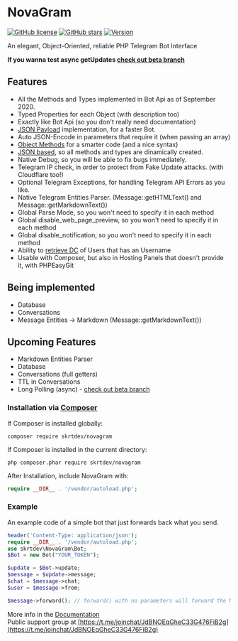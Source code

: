 # NovaGram
[![GitHub license](https://img.shields.io/github/license/skrtdev/NovaGram)](https://github.com/skrtdev/NovaGram/blob/master/LICENSE) [![GitHub stars](https://img.shields.io/github/stars/skrtdev/NovaGram)](https://github.com/skrtdev/NovaGram/stargazers) [![Version](https://img.shields.io/badge/version-1.x-blue)](https://github.com/skrtdev/NovaGram/releases)

An elegant, Object-Oriented, reliable PHP Telegram Bot Interface

**If you wanna test async getUpdates [check out beta branch](https://github.com/skrtdev/NovaGram/tree/beta)**

## Features

- All the Methods and Types implemented in Bot Api as of September 2020.
- Typed Properties for each Object (with description too)
- Exactly like Bot Api (so you don't really need documentation)
- [JSON Payload](https://docs.novagram.ga/construct.html#json-payload) implementation, for a faster Bot.
- Auto JSON-Encode in parameters that require it (when passing an array)
- [Object Methods](https://docs.novagram.ga/objects.html#objects-methods) for a smarter code (and a nice syntax)
- [JSON based](https://github.com/skrtdev/NovaGram/blob/master/src/novagram/json.json), so all methods and types are dinamically created.
- Native Debug, so you will be able to fix bugs immediately.
- Telegram IP check, in order to protect from Fake Update attacks. (with Cloudflare too!)
- Optional Telegram Exceptions, for handling Telegram API Errors as you like.
- Native Telegram Entities Parser. (Message::getHTMLText() and Message::getMarkdownText())
- Global Parse Mode, so you won't need to specify it in each method
- Global disable_web_page_preview, so you won't need to specify it in each method
- Global disable_notification, so you won't need to specify it in each method
- Ability to [retrieve DC](https://docs.novagram.ga/docs.html#getUsernameDC) of Users that has an Username
- Usable with Composer, but also in Hosting Panels that doesn't provide it, with PHPEasyGit

## Being implemented

- Database
- Conversations
- Message Entities -> Markdown (Message::getMarkdownText())

## Upcoming Features

- Markdown Entities Parser
- Database
- Conversations (full getters)
- TTL in Conversations
- Long Polling (async) - [check out beta branch](https://github.com/skrtdev/NovaGram/tree/beta)

### Installation via [Composer](https://getcomposer.org)
If Composer is installed globally:
```
composer require skrtdev/novagram
```

If Composer is installed in the current directory:
```
php composer.phar require skrtdev/novagram
```

After Installation, include NovaGram with:
```php
require __DIR__ . '/vendor/autoload.php';
```

### Example
An example code of a simple bot that just forwards back what you send.

```php
header('Content-Type: application/json');
require __DIR__ . '/vendor/autoload.php';
use skrtdev\NovaGram\Bot;
$Bot = new Bot("YOUR_TOKEN");

$update = $Bot->update;
$message = $update->message;
$chat = $message->chat;
$user = $message->from;

$message->forward(); // forward() with no parameters will forward the Message back to the sender
```

More info in the [Documentation](https://docs.novagram.ga)  
Public support group at [https://t.me/joinchat/JdBNOEqGheC33G476FiB2g](https://t.me/joinchat/JdBNOEqGheC33G476FiB2g)
